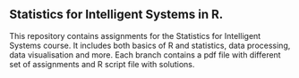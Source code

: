 ## Statistics for Intelligent Systems in R. 

This repository contains assignments for the Statistics for Intelligent Systems course. It includes both basics of R and statistics, data processing, data visualisation and more. Each branch contains a pdf file with different set of assignments and R script file with solutions.